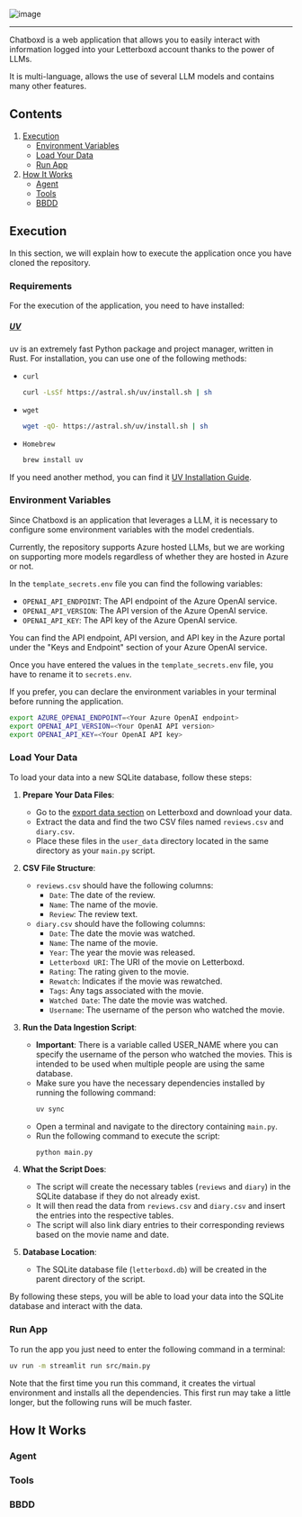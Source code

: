 ![image](https://github.com/user-attachments/assets/e2f778f5-8ae4-465f-9362-250b8914c7ba)

---

Chatboxd is a web application that allows you to easily interact with information logged into your Letterboxd account thanks to the power of LLMs.

It is multi-language, allows the use of several LLM models and contains many other features.

## Contents

1. [Execution](#execution)
    - [Environment Variables](#environment-variables)
    - [Load Your Data](#load-data)
    - [Run App](#run-app)
2. [How It Works](#how-it-works)
    - [Agent](#agent)
    - [Tools](#tools)
    - [BBDD](#bbdd)

## Execution

In this section, we will explain how to execute the application once you have cloned the repository.

### Requirements

For the execution of the application, you need to have installed:

##### [UV](https://docs.astral.sh/uv/)

uv is an extremely fast Python package and project manager, written in Rust. For installation, you can use one of the following methods:

-   `curl`
    ```bash
    curl -LsSf https://astral.sh/uv/install.sh | sh
    ```
-   `wget`
    ```bash
    wget -qO- https://astral.sh/uv/install.sh | sh
    ```
-   `Homebrew`
    ```bash
    brew install uv
    ```

If you need another method, you can find it [UV Installation Guide](https://docs.astral.sh/uv/getting-started/installation/).

### Environment Variables

Since Chatboxd is an application that leverages a LLM, it is necessary to configure some environment variables with the model credentials.

Currently, the repository supports Azure hosted LLMs, but we are working on supporting more models regardless of whether they are hosted in Azure or not.

In the `template_secrets.env` file you can find the following variables:

-   `OPENAI_API_ENDPOINT`: The API endpoint of the Azure OpenAI service.
-   `OPENAI_API_VERSION`: The API version of the Azure OpenAI service.
-   `OPENAI_API_KEY`: The API key of the Azure OpenAI service.

You can find the API endpoint, API version, and API key in the Azure portal under the "Keys and Endpoint" section of your Azure OpenAI service.

Once you have entered the values in the `template_secrets.env` file, you have to rename it to `secrets.env`.

If you prefer, you can declare the environment variables in your terminal before running the application.

```bash
export AZURE_OPENAI_ENDPOINT=<Your Azure OpenAI endpoint>
export OPENAI_API_VERSION=<Your OpenAI API version>
export OPENAI_API_KEY=<Your OpenAI API key>
```

### Load Your Data

To load your data into a new SQLite database, follow these steps:

1. **Prepare Your Data Files**:
    - Go to the [export data section](https://letterboxd.com/settings/data/) on Letterboxd and download your data.
    - Extract the data and find the two CSV files named `reviews.csv` and `diary.csv`.
    - Place these files in the `user_data` directory located in the same directory as your `main.py` script.

2. **CSV File Structure**:
    - `reviews.csv` should have the following columns:
        - `Date`: The date of the review.
        - `Name`: The name of the movie.
        - `Review`: The review text.
    - `diary.csv` should have the following columns:
        - `Date`: The date the movie was watched.
        - `Name`: The name of the movie.
        - `Year`: The year the movie was released.
        - `Letterboxd URI`: The URI of the movie on Letterboxd.
        - `Rating`: The rating given to the movie.
        - `Rewatch`: Indicates if the movie was rewatched.
        - `Tags`: Any tags associated with the movie.
        - `Watched Date`: The date the movie was watched.
        - `Username`: The username of the person who watched the movie.

3. **Run the Data Ingestion Script**:
    - **Important**: There is a variable called USER_NAME where you can specify the username of the person who watched the movies. This is intended to be used when multiple people are using the same database.
    - Make sure you have the necessary dependencies installed by running the following command:
      ```sh
      uv sync
      ```
    - Open a terminal and navigate to the directory containing `main.py`.
    - Run the following command to execute the script:
      ```sh
      python main.py
      ```

4. **What the Script Does**:
    - The script will create the necessary tables (`reviews` and `diary`) in the SQLite database if they do not already exist.
    - It will then read the data from `reviews.csv` and `diary.csv` and insert the entries into the respective tables.
    - The script will also link diary entries to their corresponding reviews based on the movie name and date.

5. **Database Location**:
    - The SQLite database file (`letterboxd.db`) will be created in the parent directory of the script.

By following these steps, you will be able to load your data into the SQLite database and interact with the data.

### Run App

To run the app you just need to enter the following command in a terminal:

```bash
uv run -m streamlit run src/main.py
```

Note that the first time you run this command, it creates the virtual environment and installs all the dependencies. This first run may take a little longer, but the following runs will be much faster.

## How It Works

### Agent

### Tools

### BBDD

